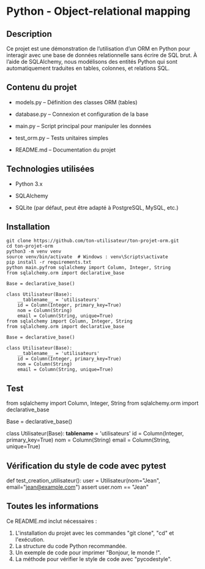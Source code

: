 # Python - Object-relational mapping

## Description

Ce projet est une démonstration de l’utilisation d’un ORM en Python pour interagir avec une base de données relationnelle sans écrire de SQL brut. À l’aide de SQLAlchemy, nous modélisons des entités Python qui sont automatiquement traduites en tables, colonnes, et relations SQL.

## Contenu du projet

- models.py – Définition des classes ORM (tables)

- database.py – Connexion et configuration de la base

- main.py – Script principal pour manipuler les données

- test_orm.py – Tests unitaires simples

- README.md – Documentation du projet

## Technologies utilisées

- Python 3.x

- SQLAlchemy

- SQLite (par défaut, peut être adapté à PostgreSQL, MySQL, etc.)

## Installation

```
git clone https://github.com/ton-utilisateur/ton-projet-orm.git
cd ton-projet-orm
python3 -m venv venv
source venv/bin/activate  # Windows : venv\Scripts\activate
pip install -r requirements.txt
python main.pyfrom sqlalchemy import Column, Integer, String
from sqlalchemy.orm import declarative_base

Base = declarative_base()

class Utilisateur(Base):
    __tablename__ = 'utilisateurs'
    id = Column(Integer, primary_key=True)
    nom = Column(String)
    email = Column(String, unique=True)
from sqlalchemy import Column, Integer, String
from sqlalchemy.orm import declarative_base

Base = declarative_base()

class Utilisateur(Base):
    __tablename__ = 'utilisateurs'
    id = Column(Integer, primary_key=True)
    nom = Column(String)
    email = Column(String, unique=True)

```
## Test

from sqlalchemy import Column, Integer, String
from sqlalchemy.orm import declarative_base

Base = declarative_base()

class Utilisateur(Base):
    __tablename__ = 'utilisateurs'
    id = Column(Integer, primary_key=True)
    nom = Column(String)
    email = Column(String, unique=True)

## Vérification du style de code avec pytest

def test_creation_utilisateur():
    user = Utilisateur(nom="Jean", email="jean@example.com")
    assert user.nom == "Jean"


## Toutes les informations

Ce README.md inclut nécessaires :

1. L'installation du projet avec les commandes "git clone", "cd" et l'exécution.
2. La structure du code Python recommandée.
3. Un exemple de code pour imprimer "Bonjour, le monde !".
4. La méthode pour vérifier le style de code avec "pycodestyle".

